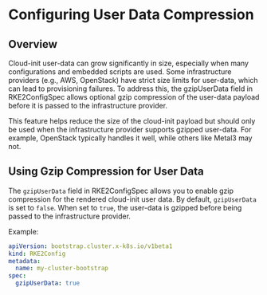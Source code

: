 # Configuring User Data Compression

## Overview

Cloud-init user-data can grow significantly in size, especially when many configurations and embedded scripts are used. Some infrastructure providers (e.g., AWS, OpenStack) have strict size limits for user-data, which can lead to provisioning failures. To address this, the gzipUserData field in RKE2ConfigSpec allows optional gzip compression of the user-data payload before it is passed to the infrastructure provider.

This feature helps reduce the size of the cloud-init payload but should only be used when the infrastructure provider supports gzipped user-data. For example, OpenStack typically handles it well, while others like Metal3 may not.

## Using Gzip Compression for User Data

The `gzipUserData` field in RKE2ConfigSpec allows you to enable gzip compression for the rendered cloud-init user data. 
By default, `gzipUserData` is set to `false`. When set to `true`, the user-data is gzipped before being passed to the infrastructure provider.

Example:

```yaml
apiVersion: bootstrap.cluster.x-k8s.io/v1beta1
kind: RKE2Config
metadata:
  name: my-cluster-bootstrap
spec:
  gzipUserData: true
```
